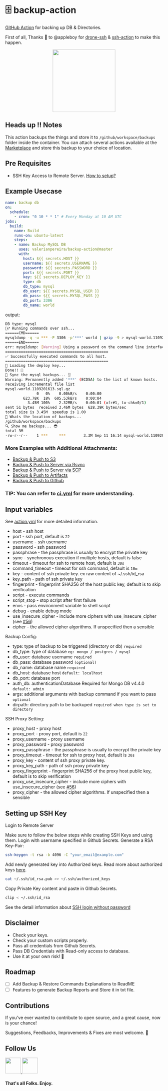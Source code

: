 # 🗄️ backup-action
[GitHub Action](https://github.com/features/actions) for backing up DB & Directories.

First of all, Thanks 🙏 to @appleboy for [drone-ssh](https://github.com/appleboy/drone-ssh) & [ssh-action](https://github.com/appleboy/ssh-action) to make this happen.

<p align="center">
    <img src="https://raw.githubusercontent.com/valerianpereira/backup-action/master/images/backup.svg" width="200">
</p>

## Heads up !! Notes
This action backups the things and store it to `/github/workspace/backups` folder inside the container. You can attach several actions available at the [Marketplace](https://github.com/marketplace?type=actions) and store this backup to your choice of location.

## Pre Requisites
- SSH Key Access to Remote Server. [How to setup?](#setup-ssh-key)

## Example Usecase
```yaml
name: backup db
on:
  schedule:
    - cron: "0 10 * * 1" # Every Monday at 10 AM UTC
jobs:
  build:
    name: Build
    runs-on: ubuntu-latest
    steps:
    - name: Backup MySQL DB
      uses: valerianpereira/backup-action@master
      with:
        host: ${{ secrets.HOST }}
        username: ${{ secrets.USERNAME }}
        password: ${{ secrets.PASSWORD }}
        port: ${{ secrets.PORT }}
        key: ${{ secrets.DEPLOY_KEY }}
        type: db
        db_type: mysql
        db_user: ${{ secrets.MYSQL_USER }}
        db_pass: ${{ secrets.MYSQL_PASS }}
        db_port: 3306
        db_name: world
```

output:

```sh
DB type: mysql
🏃‍♂️ Running commands over ssh...
======CMD======
mysqldump -q -u *** -P 3306 -p'***' world | gzip -9 > mysql-world.1109201613.sql.gz
======END======
err: mysqldump: [Warning] Using a password on the command line interface can be insecure.
==============================================
✅ Successfully executed commands to all host.
==============================================
🔑 Loading the deploy key...
Done!! 🍻
🔄 Sync the mysql backups... 🗄
Warning: Permanently added '***' (ECDSA) to the list of known hosts.
receiving incremental file list
mysql-world.1109201613.sql.gz
              0   0%    0.00kB/s    0:00:00  
        623.78K  18%  605.53kB/s    0:00:04  
          3.45M 100%    2.32MB/s    0:00:01 (xfr#1, to-chk=0/1)
sent 51 bytes  received 3.46M bytes  628.39K bytes/sec
total size is 3.45M  speedup is 1.00
🤔 Whats the location of backups...
/github/workspace/backups
🔍 Show me backups... 😎
total 3M     
-rw-r--r--    1 ***     ***        3.3M Sep 11 16:14 mysql-world.1109201613.sql.gz
```

### More Examples with Additional Attachments:
* [Backup & Push to S3](./examples/backup-postgres-push-to-s3.yml)
* [Backup & Push to Server via Rsync](./examples/backup-mongo-push-to-server-rsync.yml)
* [Backup & Push to Server via SCP](./examples/backup-mongo-push-to-server-scp.yml)
* [Backup & Push to Artifacts](./examples/backup-mysql-push-to-artifacts.yml)
* [Backup & Push to Github](./examples/backup-dir-push-to-github.yml)

### TIP: You can refer to [ci.yml](./.github/workflows/ci.yml) for more understanding.

## Input variables

See [action.yml](./action.yml) for more detailed information.

* host - ssh host
* port - ssh port, default is `22`
* username - ssh username
* password - ssh password
* passphrase - the passphrase is usually to encrypt the private key
* sync - synchronous execution if multiple hosts, default is false
* timeout - timeout for ssh to remote host, default is `30s`
* command_timeout - timeout for ssh command, default is `10m`
* key - content of ssh private key. ex raw content of ~/.ssh/id_rsa
* key_path - path of ssh private key
* fingerprint - fingerprint SHA256 of the host public key, default is to skip verification
* script - execute commands
* script_stop - stop script after first failure
* envs - pass environment variable to shell script
* debug - enable debug mode
* use_insecure_cipher - include more ciphers with use_insecure_cipher (see [#56](https://github.com/appleboy/ssh-action/issues/56))
* cipher - the allowed cipher algorithms. If unspecified then a sensible

Backup Config:
* type: type of backup to be triggered (directory or db) `required`
* db_type: type of database `eg: mongo / postgres / mysql`
* db_user: database username `required`
* db_pass: database password `(optional)`
* db_name: database name `required`
* db_host: database host `default: localhost`
* db_port: database port
* auth_db: authenticationDatabase Required for Mongo DB v4.4.0 `default: admin`
* args: additional arguments with backup command if you want to pass `optional`
* dirpath: directory path to be backuped `required when type is set to directory`

SSH Proxy Setting:
* proxy_host - proxy host
* proxy_port - proxy port, default is `22`
* proxy_username - proxy username
* proxy_password - proxy password
* proxy_passphrase - the passphrase is usually to encrypt the private key
* proxy_timeout - timeout for ssh to proxy host, default is `30s`
* proxy_key - content of ssh proxy private key.
* proxy_key_path - path of ssh proxy private key
* proxy_fingerprint - fingerprint SHA256 of the proxy host public key, default is to skip verification
* proxy_use_insecure_cipher - include more ciphers with use_insecure_cipher (see [#56](https://github.com/appleboy/ssh-action/issues/56))
* proxy_cipher - the allowed cipher algorithms. If unspecified then a sensible

<div id="setup-ssh-key"/>

## Setting up SSH Key

Login to Remote Server

Make sure to follow the below steps while creating SSH Keys and using them.
Login with username specified in Github Secrets. Generate a RSA Key-Pair:

 ```bash
 ssh-keygen -t rsa -b 4096 -C "your_email@example.com"
 ```

Add newly generated key into Authorized keys. Read more about authorized keys [here](https://www.ssh.com/ssh/authorized_keys/).

```bash
cat ~/.ssh/id_rsa.pub >> ~/.ssh/authorized_keys
```

Copy Private Key content and paste in Github Secrets.

```bash
clip < ~/.ssh/id_rsa
```

See the detail information about [SSH login without password](http://www.linuxproblem.org/art_9.html)

## Disclaimer
- Check your keys.
- Check your custom scripts properly.
- Pass all credentials from Github Secrets.
- Pass DB Credentials with Read-only access to database.
- Use it at your own risk! 🙏

## Roadmap
- [ ] Add Backup & Restore Commands Explanations to ReadME
- [ ] Features to generate Backup Reports and Store it in txt file.

## Contributions
If you've ever wanted to contribute to open source, and a great cause, now is your chance!

Suggestions, Feedbacks, Improvements & Fixes are most welcome. 🙏

## Follow Us
<a href="https://github.com/dr5hn" target="_blank">
<img style="height:auto;" width="50" class="avatar avatar-user width-full border bg-white" src="https://avatars0.githubusercontent.com/u/6929121?s=460&u=71cfda00052973345244b2831e50aac7c83c0415&v=4">
</a><a href="https://github.com/valerianpereira" target="_blank">
<img style="height:auto;" width="50" class="avatar avatar-user width-full border bg-white" src="https://avatars3.githubusercontent.com/u/5975506?s=460&u=92b98874d3f074114501328d005382c81422f226&v=4">
</a>

####  That's all Folks. Enjoy.
